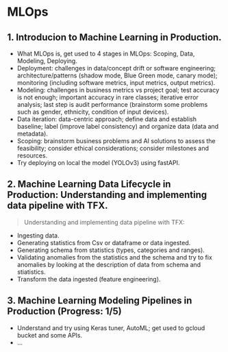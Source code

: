 # MLOps
## 1. Introducion to Machine Learning in Production.
- What MLOps is, get used to 4 stages in MLOps: Scoping, Data, Modeling, Deploying.
- Deployment: challenges in data/concept drift or software engineering; architecture/patterns (shadow mode, Blue Green mode, canary mode); monitoring (including software metrics, input metrics, output metrics).
- Modeling: challenges in business metrics vs project goal; test accuracy is not enough; important accuracy in rare classes; iterative error analysis; last step is audit performance (brainstorm some problems such as gender, ethnicity, condition of input devices).
- Data iteration: data-centric approach; define data and establish baseline; label (improve label consistency) and organize data (data and metadata).
- Scoping: brainstorm business problems and AI solutions to assess the feasibility; consider ethical considerations; consider milestones and resources.
- Try deploying on local the model (YOLOv3) using fastAPI.

## 2. Machine Learning Data Lifecycle in Production: Understanding and implementing data pipeline with TFX.
> Understanding and implementing data pipeline with TFX: 
- Ingesting data.
- Generating statistics from Csv or dataframe or data ingested.
- Generating schema from statistics (types, categories and ranges).
- Validating anomalies from the statistics and the schema and try to fix anomalies by looking at the description of data from schema and stiatistics.
- Transform the data ingested (feature engineering).

## 3. Machine Learning Modeling Pipelines in Production (Progress: 1/5)
- Understand and try using Keras tuner, AutoML; get used to gcloud bucket and some APIs.
- ...
